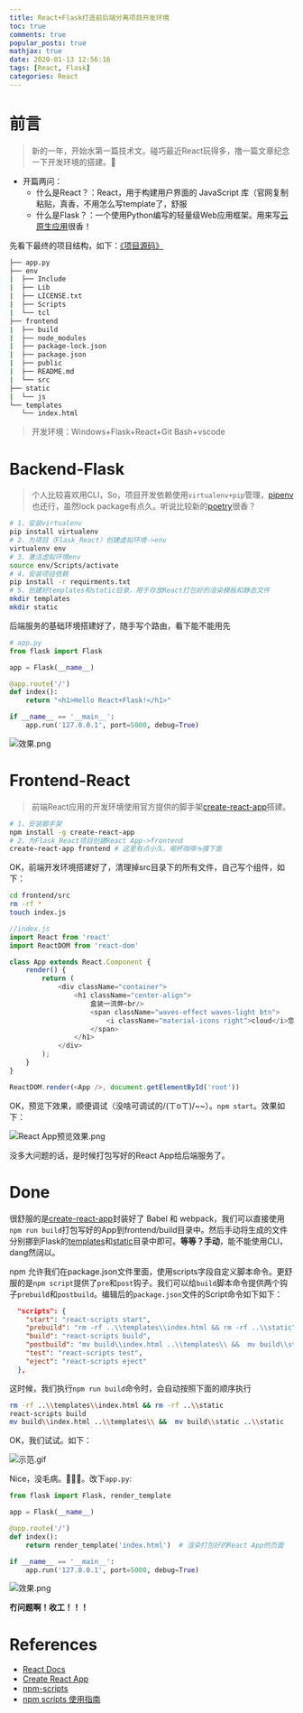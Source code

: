 ```yaml
---
title: React+Flask打造前后端分离项目开发环境
toc: true
comments: true
popular_posts: true
mathjax: true
date: 2020-01-13 12:56:16
tags: [React, Flask]
categories: React
---
```


# 前言

>新的一年，开始水第一篇技术文。碰巧最近React玩得多，撸一篇文章纪念一下开发环境的搭建。🤔

- 开篇两问：
  - 什么是React？：React，用于构建用户界面的 JavaScript 库（官网复制粘贴，真香，不用怎么写template了，舒服
  - 什么是Flask？：一个使用Python编写的轻量级Web应用框架。用来写[云原生应用](https://jimmysong.io/kubernetes-handbook/cloud-native/cloud-native-definition.html)很香！

先看下最终的项目结构，如下：[《项目源码》](https://github.com/yeshan333/React-Flask--Development-Environment)

```bash
├── app.py
├── env
|  ├── Include
|  ├── Lib
|  ├── LICENSE.txt
|  ├── Scripts
|  └── tcl
├── frontend
|  ├── build
|  ├── node_modules
|  ├── package-lock.json
|  ├── package.json
|  ├── public
|  ├── README.md
|  └── src
├── static
|  └── js
└── templates
   └── index.html
```

<!-- more -->

>开发环境：Windows+Flask+React+Git Bash+vscode

# Backend-Flask

>个人比较喜欢用CLI，So，项目开发依赖使用`virtualenv+pip`管理，[pipenv](https://github.com/pypa/pipenv)也还行，虽然lock package有点久。听说比较新的[poetry](https://github.com/python-poetry/poetry)很香？

```bash
# 1、安装virtualenv
pip install virtualenv
# 2、为项目（Flask_React）创建虚拟环境->env
virtualenv env
# 3、激活虚拟环境env
source env/Scripts/activate
# 4、安装项目依赖
pip install -r requirments.txt
# 5、创建好templates和static目录，用于存放React打包好的渲染模板和静态文件
mkdir templates
mkdir static
```

后端服务的基础环境搭建好了，随手写个路由，看下能不能用先

```python
# app.py
from flask import Flask

app = Flask(__name__)

@app.route('/')
def index():
    return "<h1>Hello React+Flask!</h1>"

if __name__ == '__main__':
    app.run('127.0.0.1', port=5000, debug=True)
```

![效果.png](https://img.vim-cn.com/03/9b18cb0cd65b8249a0e9069d4845e6d27744af.png)

# Frontend-React

>前端React应用的开发环境使用官方提供的脚手架[create-react-app](https://zh-hans.reactjs.org/docs/create-a-new-react-app.html#create-react-app)搭建。

```bash
# 1、安装脚手架
npm install -g create-react-app
# 2、为Flask_React项目创建React App->frontend
create-react-app frontend # 这里有点小久，喝杯咖啡☕摸下鱼
```
OK，前端开发环境搭建好了，清理掉src目录下的所有文件，自己写个组件，如下：

```bash
cd frontend/src
rm -rf *
touch index.js
```

```js
//index.js
import React from 'react'
import ReactDOM from 'react-dom'

class App extends React.Component {
    render() {
        return (
            <div className="container">
                <h1 className="center-align">
                    盒装一流弊<br/>
                    <span className="waves-effect waves-light btn">
                        <i className="material-icons right">cloud</i>您说的都对
                    </span>
                </h1>
            </div>
        );
    }
}

ReactDOM.render(<App />, document.getElementById('root'))
```

OK，预览下效果，顺便调试（没啥可调试的/(ㄒoㄒ)/~~）。`npm start`。效果如下：

![React App预览效果.png](https://img.vim-cn.com/e5/a82817a8d6d3d240674cef5c65e955b929aba1.png)

没多大问题的话，是时候打包写好的React App给后端服务了。

# Done

很舒服的是[create-react-app](https://create-react-app.dev/docs/deployment)封装好了 Babel 和 webpack，我们可以直接使用`npm run build`打包写好的App到frontend/build目录中。然后手动将生成的文件分别挪到Flask的[templates](https://exploreflask.com/en/latest/templates.html)和[static](https://exploreflask.com/en/latest/static.html)目录中即可。**等等？手动**，能不能使用CLI，dang然阔以。

npm 允许我们在package.json文件里面，使用scripts字段自定义脚本命令。更舒服的是`npm script`提供了`pre`和`post`钩子。我们可以给`build`脚本命令提供两个钩子`prebuild`和`postbuild`。编辑后的`package.json`文件的Script命令如下如下：

```json
  "scripts": {
    "start": "react-scripts start",
    "prebuild": "rm -rf ..\\templates\\index.html && rm -rf ..\\static",
    "build": "react-scripts build",
    "postbuild": "mv build\\index.html ..\\templates\\ &&  mv build\\static ..\\static",
    "test": "react-scripts test",
    "eject": "react-scripts eject"
  },
```

这时候，我们执行`npm run build`命令时，会自动按照下面的顺序执行

```bash
rm -rf ..\\templates\\index.html && rm -rf ..\\static
react-scripts build
mv build\\index.html ..\\templates\\ &&  mv build\\static ..\\static
```

OK，我们试试。如下：

![示范.gif](https://img.vim-cn.com/a1/be51d238380ead4e8c6d6b6fba6eb0bbe55c5e.gif)

Nice，没毛病。🎉🎉🎉。改下`app.py`:

```python
from flask import Flask, render_template

app = Flask(__name__)

@app.route('/')
def index():
    return render_template('index.html')  # 渲染打包好的React App的页面

if __name__ == '__main__':
    app.run('127.0.0.1', port=5000, debug=True)
```

![效果.png](https://img.vim-cn.com/06/aa0b2dc80df8c8bfc021e57a93981fe07acc02.png)

**冇问题啊！收工！！！**

# References

- [React Docs](https://zh-hans.reactjs.org/docs/create-a-new-react-app.html#create-react-app)
- [Create React App](https://create-react-app.dev/docs/documentation-intro)
- [npm-scripts](https://docs.npmjs.com/misc/scripts)
- [npm scripts 使用指南](http://www.ruanyifeng.com/blog/2016/10/npm_scripts.html)